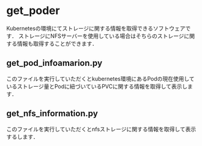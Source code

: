 # get_poder
Kubernetesの環境にてストレージに関する情報を取得できるソフトウェアです．
ストレージにNFSサーバーを使用している場合はそちらのストレージに関する情報も取得することができます．
## get_pod_infoamarion.py
このファイルを実行していただくとkubernetes環境にあるPodの現在使用しているストレージ量とPodに紐づいているPVCに関する情報を取得して表示します．

## get_nfs_information.py
このファイルを実行していただくとnfsストレージに関する情報を取得して表示するします．
